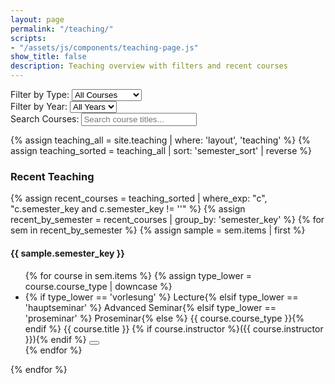```yaml
---
layout: page
permalink: "/teaching/"
scripts:
- "/assets/js/components/teaching-page.js"
show_title: false
description: Teaching overview with filters and recent courses
---
```

<div class="teaching-page">
  <div id="courseFocusBar" class="course-focus-bar" style="display: none;">
    <button id="backToAllCourses" class="back-to-all-btn" aria-label="Back to all courses">
      <span>
        <i class="fas fa-circle-arrow-left"></i>
        Back to All Courses
      </span>
    </button>
  </div>
  
  <!-- Filter Controls -->
  <div class="filter-controls">
    <div class="filter-group">
      <label for="courseTypeFilter">Filter by Type:</label>
      <select id="courseTypeFilter" class="filter-select">
        <option value="all">All Courses</option>
        <option value="vorlesung">Lectures</option>
        <option value="seminar">Seminars</option>
        <option value="proseminar">Proseminars</option>
        <option value="hauptseminar">Hauptseminars</option>
      </select>
    </div>
    <div class="filter-group">
      <label for="yearFilter">Filter by Year:</label>
      <select id="yearFilter" class="filter-select">
        <option value="all">All Years</option>
        {% assign teaching_all = site.teaching | where: 'layout', 'teaching' %}
        {% assign years = teaching_all | map: 'semester_year' | compact | uniq | sort | reverse %}
        {% for y in years %}
        {% if y %}<option value="{{ y }}">{{ y }}</option>{% endif %}
        {% endfor %}
      </select>
    </div>
    <div class="filter-group">
      <label for="searchFilter">Search Courses:</label>
      <input type="text" id="searchFilter" class="filter-input" placeholder="Search course titles...">
    </div>
  </div>

  {% assign teaching_all = site.teaching | where: 'layout', 'teaching' %}
  {% assign teaching_sorted = teaching_all | sort: 'semester_sort' | reverse %}

  <!-- Recent Teaching (auto) -->
  <div class="teaching-section recent-section">
    <h3 class="section-title recent-title">
      <i class="fas fa-clock"></i> Recent Teaching
    </h3>
    {% assign recent_courses = teaching_sorted | where_exp: "c", "c.semester_key and c.semester_key != ''" %}
    {% assign recent_by_semester = recent_courses | group_by: 'semester_key' %}
    {% for sem in recent_by_semester %}
      {% assign sample = sem.items | first %}
      <div class="semester-group" data-period="recent" data-semester="{{ sample.semester_key }}">
        <h4 class="semester-title recent-semester">
          <i class="fas fa-calendar-alt"></i> {{ sample.semester_key }}
        </h4>
        <ul class="course-list">
          {% for course in sem.items %}
            {% assign type_lower = course.course_type | downcase %}
            <li class="course-item" data-type="{{ type_lower }}" data-year="{{ course.semester_year }}" data-period="recent" {% if course.external_url %}data-course-url="{{ course.external_url }}" data-external="true"{% endif %}>
              <div class="course-item-header">
                <span class="course-badge {{ type_lower }}">
                  {% if type_lower == 'vorlesung' %}<i class="fas fa-chalkboard-teacher"></i> Lecture{% elsif type_lower == 'hauptseminar' %}<i class="fas fa-graduation-cap"></i> Advanced Seminar{% elsif type_lower == 'proseminar' %}<i class="fas fa-book-open"></i> Proseminar{% else %}<i class="fas fa-users"></i> {{ course.course_type }}{% endif %}
                </span>
                <span class="course-title">{{ course.title }}</span>
                {% if course.instructor %}<span class="instructors">({{ course.instructor }})</span>{% endif %}
                <button class="course-expand-btn" aria-expanded="false" title="Show details">
                  <i class="fas fa-chevron-down"></i>
                </button>
              </div>
              <div class="course-details" style="display: none;">
                <div class="course-details-inner">
                  <div class="course-meta">
                    <span class="meta-item"><i class="fas fa-tag"></i> {{ course.course_type }}</span>
                    {% if course.semester_key %}<span class="meta-item"><i class="fas fa-calendar"></i> {{ course.semester_key }}</span>{% endif %}
                    {% if course.language %}<span class="meta-item"><i class="fas fa-language"></i> {{ course.language }}</span>{% endif %}
                    {% if course.level %}<span class="meta-item"><i class="fas fa-signal"></i> {{ course.level }}</span>{% endif %}
                  </div>
                  {% if course.description %}
                  <div class="course-description">{{ course.description }}</div>
                  {% endif %}
                  {% if course.content %}
                  <div class="course-full-content">{{ course.content }}</div>
                  {% endif %}
                  {% assign has_links = course.links.size %}
                  {% assign has_pdfs  = course.pdfs.size %}
                  {% if has_links or has_pdfs %}
                  <div class="course-links">
                    <div class="links-title"><i class="fas fa-paperclip"></i> Resources</div>
                    <ul>
                      {% if has_links %}
                        {% for link in course.links %}
                          {% if link.url %}
                          <li>
                            <a href="{{ link.url }}" target="_blank" rel="noopener">
                              {% if link.label %}{{ link.label }}{% else %}{{ link.url }}{% endif %}
                            </a>
                          </li>
                          {% endif %}
                        {% endfor %}
                      {% endif %}
                      {% if has_pdfs %}
                        {% for pdf in course.pdfs %}
                          {% if pdf.file %}
                          <li>
                            <a href="{{ pdf.file | relative_url }}" target="_blank" rel="noopener">
                              {% if pdf.label %}{{ pdf.label }}{% else %}PDF{% endif %}
                            </a>
                          </li>
                          {% endif %}
                        {% endfor %}
                      {% endif %}
                    </ul>
                  </div>
                  {% endif %}
                </div>
              </div>
            </li>
          {% endfor %}
        </ul>
      </div>
    {% endfor %}
  </div>
</div>
